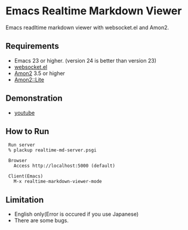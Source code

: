 Emacs Realtime Markdown Viewer
===============================
Emacs readltime markdown viewer with websocket.el and Amon2.


Requirements
------------
* Emacs 23 or higher. (version 24 is better than version 23)
* [websocket.el](https://github.com/ahyatt/emacs-websocket)
* [Amon2](https://github.com/tokuhirom/Amon) 3.5 or higher
* [Amon2::Lite](https://github.com/tokuhirom/Amon2-Lite)


Demonstration
-------------
* [youtube](http://www.youtube.com/watch?feature=player_embedded&v=qnoMo0ynyZo)


How to Run
----------
````
 Run server
 % plackup realtime-md-server.psgi

 Browser
   Access http://localhost:5000 (default)

 Client(Emacs)
   M-x realtime-markdown-viewer-mode

````


Limitation
----------
* English only(Error is occured if you use Japanese)
* There are some bugs.
